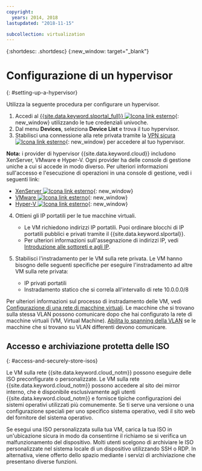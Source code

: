 ```yaml
---
copyright:
  years: 2014, 2018
lastupdated: "2018-11-15"

subcollection: virtualization
---
```

{:shortdesc: .shortdesc}
{:new_window: target="_blank"}

# Configurazione di un hypervisor
{: #setting-up-a-hypervisor}

Utilizza la seguente procedura per configurare un hypervisor.

1. Accedi al [{{site.data.keyword.slportal_full}} ![Icona link esterno](../../icons/launch-glyph.svg "Icona link esterno")](http://control.softlayer.com/){: new_window} utilizzando le tue credenziali univoche.
2. Dal menu **Devices**, seleziona **Device List** e trova il tuo hypervisor.
3. Stabilisci una connessione alla rete privata tramite la [VPN sicura ![Icona link esterno](../../icons/launch-glyph.svg "Icona link esterno")](http://www.softlayer.com/vpn-access){: new_window} per accedere al tuo hypervisor.

**Nota:** i provider di hypervisor {{site.data.keyword.cloud}} includono XenServer, VMware e Hyper-V. Ogni provider ha delle console di gestione uniche a cui si accede in modo diverso. Per ulteriori informazioni sull'accesso e l'esecuzione di operazioni in una console di gestione, vedi i seguenti link:

   * [XenServer ![Icona link esterno](../../icons/launch-glyph.svg "Icona link esterno")](https://support.citrix.com/en/products/xenserver){: new_window}
   * [VMware ![Icona link esterno](../../icons/launch-glyph.svg "Icona link esterno")](https://www.vmware.com/support/vsphere-hypervisor.html){: new_window}
   * [Hyper-V ![Icona link esterno](../../icons/launch-glyph.svg "Icona link esterno")](http://technet.microsoft.com/en-us/windowsserver/dd448604){: new_window}

4. Ottieni gli IP portatili per le tue macchine virtuali.
    * Le VM richiedono indirizzi IP portatili. Puoi ordinare blocchi di IP portatili pubblici e privati tramite il {{site.data.keyword.slportal}}.
    * Per ulteriori informazioni sull'assegnazione di indirizzi IP, vedi [Introduzione alle sottoreti e agli IP](/docs/infrastructure/subnets?topic=subnets-getting-started-with-subnets-and-ips).

5. Stabilisci l'instradamento per le VM sulla rete privata. Le VM hanno bisogno delle seguenti specifiche per eseguire l'instradamento ad altre VM sulla rete privata:
    * IP privati portatili
    * Instradamento statico che si correla all'intervallo di rete 10.0.0.0/8

Per ulteriori informazioni sul processo di instradamento delle VM, vedi [Configurazione di una rete di macchine virtuali](/docs/infrastructure/virtualization?topic=Virtualization-setting-up-a-virtual-machine-network). Le macchine che si trovano sulla stessa VLAN possono comunicare dopo che hai configurato la rete di macchine virtuali (VM, Virtual Machine). [Abilita lo spanning della VLAN](/docs/infrastructure/vlans?topic=vlans-vlan-spanning) se le macchine che si trovano su VLAN differenti devono comunicare.

## Accesso e archiviazione protetta delle ISO
{: #access-and-securely-store-isos}

Le VM sulla rete {{site.data.keyword.cloud_notm}} possono eseguire delle ISO preconfigurate o personalizzate. Le VM sulla rete {{site.data.keyword.cloud_notm}} possono accedere al sito dei mirror interno, che è disponibile esclusivamente agli utenti {{site.data.keyword.cloud_notm}} e fornisce tipiche configurazioni dei sistemi operativi utilizzati più comunemente. Se ti serve una versione o una configurazione speciali per uno specifico sistema operativo, vedi il sito web del fornitore del sistema operativo.

Se esegui una ISO personalizzata sulla tua VM, carica la tua ISO in un'ubicazione sicura in modo da consentirne il richiamo se si verifica un malfunzionamento del dispositivo. Molti utenti scelgono di archiviare le ISO personalizzate nel sistema locale di un dispositivo utilizzando SSH o RDP. In alternativa, viene offerto dello spazio mediante i servizi di archiviazione che presentano diverse funzioni.
